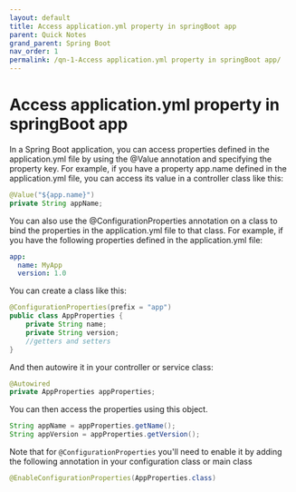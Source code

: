 ```yaml
---
layout: default
title: Access application.yml property in springBoot app
parent: Quick Notes
grand_parent: Spring Boot
nav_order: 1
permalink: /qn-1-Access application.yml property in springBoot app/
---
```

# Access application.yml property in springBoot app

In a Spring Boot application, you can access properties defined in the application.yml file by using the @Value annotation and specifying the property key. For example, if you have a property app.name defined in the application.yml file, you can access its value in a controller class like this:

```java
@Value("${app.name}")
private String appName;
```
You can also use the @ConfigurationProperties annotation on a class to bind the properties in the application.yml file to that class. For example, if you have the following properties defined in the application.yml file:
```yaml
app:
  name: MyApp
  version: 1.0
```
You can create a class like this:
```java
@ConfigurationProperties(prefix = "app")
public class AppProperties {
    private String name;
    private String version;
    //getters and setters
}
```
And then autowire it in your controller or service class:
```java
@Autowired
private AppProperties appProperties;
```
You can then access the properties using this object.
```java
String appName = appProperties.getName();
String appVersion = appProperties.getVersion();
```
Note that for `@ConfigurationProperties` you'll need to enable it by adding the following annotation in your configuration class or main class
```java
@EnableConfigurationProperties(AppProperties.class)
```